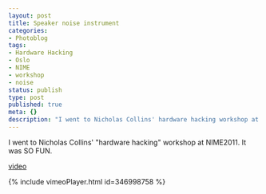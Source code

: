 ```yaml
---
layout: post
title: Speaker noise instrument
categories:
- Photoblog
tags:
- Hardware Hacking
- Oslo
- NIME
- workshop
- noise
status: publish
type: post
published: true
meta: {}
description: "I went to Nicholas Collins' hardware hacking workshop at NIME2011. It was SO FUN. video"
---
```


I went to Nicholas Collins' "hardware hacking" workshop at NIME2011. It was SO FUN.

[video](https://vimeo.com/346998758)

{% include vimeoPlayer.html id=346998758 %}
